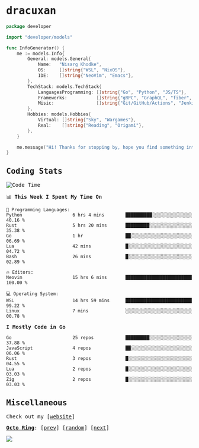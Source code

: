<!-- Banner -->
<!--
<img src="https://i.imgur.com/mz4ym1F.png" style="max-height:550px"/>
-->


<samp>
	
<!-- Coded Intro -->
	
# dracuxan

```go
package developer

import "developer/models"

func InfoGenerator() {
	me := models.Info{
		General: models.General{
			Name:   "Nisarg Khodke",
			OS:     []string{"WSL", "NixOS"},
			IDE:    []string{"NeoVim", "Emacs"},
		},
		TechStack: models.TechStack{
			LanguagesProgramming: []string{"Go", "Python", "JS/TS"},
			Frameworks: 	      []string{"gRPC", "GraphQL", "fiber", "flask", "React.js", "Next.js"},
			Misic:                []string{"Git/GitHub/Actions", "Jenkins", "Docker"},
		},
		Hobbies: models.Hobbies{
			Virtual: []string{"Sky", "Wargames"},
			Real:    []string{"Reading", "Origami"},
		},		
	}

	me.message("Hi! Thanks for stopping by, hope you find something interesting!") 
}
```

## Coding Stats


<!--START_SECTION:waka-->
![Code Time](http://img.shields.io/badge/Code%20Time-293%20hrs%2019%20mins-blue)

📊 **This Week I Spent My Time On** 

```text
💬 Programming Languages: 
Python                   6 hrs 4 mins        ██████████░░░░░░░░░░░░░░░   40.16 % 
Rust                     5 hrs 20 mins       █████████░░░░░░░░░░░░░░░░   35.38 % 
Go                       1 hr                ██░░░░░░░░░░░░░░░░░░░░░░░   06.69 % 
Lua                      42 mins             █░░░░░░░░░░░░░░░░░░░░░░░░   04.72 % 
Bash                     26 mins             █░░░░░░░░░░░░░░░░░░░░░░░░   02.89 % 

🔥 Editors: 
Neovim                   15 hrs 6 mins       █████████████████████████   100.00 % 

💻 Operating System: 
WSL                      14 hrs 59 mins      █████████████████████████   99.22 % 
Linux                    7 mins              ░░░░░░░░░░░░░░░░░░░░░░░░░   00.78 % 
```

**I Mostly Code in Go** 

```text
Go                       25 repos            █████████░░░░░░░░░░░░░░░░   37.88 % 
JavaScript               4 repos             ██░░░░░░░░░░░░░░░░░░░░░░░   06.06 % 
Rust                     3 repos             █░░░░░░░░░░░░░░░░░░░░░░░░   04.55 % 
Lua                      2 repos             █░░░░░░░░░░░░░░░░░░░░░░░░   03.03 % 
Zig                      2 repos             █░░░░░░░░░░░░░░░░░░░░░░░░   03.03 % 
```




<!--END_SECTION:waka-->

## Miscellaneous

Check out my [[website](https://bynisarg.in/)]

[**Octo Ring**](https://octo-ring.com/):
[[prev](https://octo-ring.com/p/dracuxan/prev)]  [[random](https://octo-ring.com/p/dracuxan/random)]  [[next](https://octo-ring.com/p/dracuxan/next)]

![](https://komarev.com/ghpvc/?username=dracuxan&style=flat-square)

</samp>

